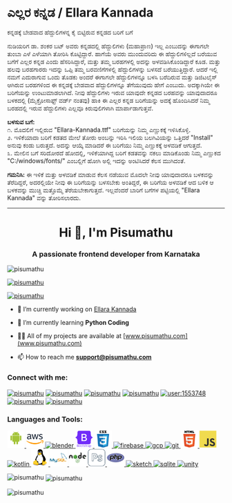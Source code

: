 # ಎಲ್ಲರ ಕನ್ನಡ / Ellara Kannada
ಕನ್ನಡಕ್ಕೆ ಬೇಡವಾದ ಹೆದ್ದುಲಿಗಳನ್ನ ಕೈ ಬಿಟ್ಟಿರುವ ಕನ್ನಡದ ಬರಿಗೆ ಬಗೆ   

ನುಡಿಯರಿಗ ಡಾ. ಶಂಕರ ಬಟ್ ಅವರು ಕನ್ನಡದಲ್ಲಿ ಹೆದ್ದುಲಿಗಳು (ಮಹಾಪ್ರಾಣ) ಇಲ್ಲ ಎಂಬುದನ್ನು ಈಗಾಗಲೇ ತುಂಬಾ ಎಳೆ ಎಳೆಯಾಗಿ ತೋರಿಸಿ ಕೊಟ್ಟಿದ್ದಾರೆ. ಹಾಗೆಯೆ ಅವರು ಮುಂದುವರಿದು ಈ ಹೆದ್ದುಲಿಗಳಿಲ್ಲದೆ ಬರೆಯುವ ಬಗೆಗೆ ಎಲ್ಲರ ಕನ್ನಡ ಎಂದು ಹೆಸರಿಸಿದ್ದಾರೆ, ಮತ್ತು ತಮ್ಮ ಬರಹಗಳಲ್ಲಿ ಅದನ್ನು ಅಳವಡಿಸಿಕೊಂಡಿದ್ದಾರೆ ಕೂಡ. ಮತ್ತು ಹಲವು ಬರಹಗಾರರು ಇದನ್ನು ಒಪ್ಪಿ ತಮ್ಮ ಬರವಣಿಗೆಗಳಲ್ಲಿ ಹೆದ್ದುಲಿಗಳನ್ನು ಬಳಸದೆ ಬರೆಯುತ್ತಿದ್ದಾರೆ. ಆದರೆ ಇಲ್ಲಿ ನಮಗೆ ಎದುರಾಗುವ ಒಂದು ತೊಡಕು ಅಂದರೆ ಈಗಾಗಲೇ ಹೆದ್ದುಲಿಗಳನ್ನೂ ಬಳಸಿ ಬರೆದಿರುವ ಮತ್ತು ಡಿಜಿಟಲೈಸ್ ಆಗಿರುವ ಬರಹಗಳಿಂದ ಈ ಕನ್ನಡಕ್ಕೆ ಬೇಡವಾದ ಹೆದ್ದುಲಿಗಳನ್ನೂ ತೆಗೆಯುವುದು ಹೇಗೆ ಎಂಬುದು. ಅದಕ್ಕಾಗಿಯೇ ಈ ಬರಿಗೆಯನ್ನು ಉಂಟುಮಾಡಲಾಗಿದೆ.
ನೀವು ಹೆದ್ದುಲಿಗಳು ಇರುವ ಯಾವುದೇ ಕನ್ನಡದ ಬರಹವನ್ನು ಯಾವುದಾದರೂ ಬಳಕದಲ್ಲಿ (ಮೈಕ್ರೋಸಾಫ್ಟ್ ವರ್ಡ್ ನಂತವು) ಹಾಕಿ ಈ ಎಲ್ಲರ ಕನ್ನಡ ಬರಿಗೆಯನ್ನು ಅದಕ್ಕೆ ಹೊಂದಿಸಿದರೆ ನಿಮ್ಮ ಬರಹದಲ್ಲಿ ಇರುವ ಹೆದ್ದುಲಿಗಳು ಎಲ್ಲವೂ ಕಿರುವುಲಿಗಳಾಗಿ ಮಾರ್ಪಾಡಾಗುತ್ತವೆ.

<strong>ಬಳಸುವ ಬಗೆ:</strong> <br />
೧. ಮೊದಲಿಗೆ ಇಲ್ಲಿರುವ "Ellara-Kannada.ttf" ಬರಿಗೆಯನ್ನು ನಿಮ್ಮ ಎಣ್ಣುಕಕ್ಕೆ ಇಳಿಸಿಕೊಳ್ಳಿ. <br />
೨. ಇಳಿಕೆಯಾದಾ ಬರಿಗೆ ಕಡತದ ಮೇಲೆ ತೋರು ಅಂಬನ್ನು ಇರಿಸಿ ಇಲಿಯ ಬಲಗಿವಿಯನ್ನು ಒತ್ತಿದರೆ "Install" ಅನುವು ಕಂಡು ಬರುತ್ತದೆ. ಅದನ್ನು ಆಯ್ಕೆ ಮಾಡಿದರೆ ಈ ಬರಿಗೆಯು ನಿಮ್ಮ ಎಣ್ಣುಕಕ್ಕೆ ಅಳವಡಿಕೆ ಆಗುತ್ತದೆ. <br />
೩. ಮೇಲಿನ ಬಗೆ ಸರಿದೋರದೆ ಹೋದಲ್ಲಿ, ಇಳಿಕೆಯಾಗಿದ್ದ ಬರಿಗೆ ಕಡತವನ್ನು ನಕಲು ಮಾಡಿಕೊಂಡು ನಿಮ್ಮ ಎಣ್ಣುಕದ "C:/windows/fonts/" ಎಂಬಲ್ಲಿಗೆ ಹೋಗಿ ಅಲ್ಲಿ ಇದನ್ನು ಅಂಟಿಸಿದರೆ ಕೆಲಸ ಮುಗಿದಂತೆ.<br />

<strong>ಗಮನಿಸಿ:</strong> ಈ ಇಳಿಕೆ ಮತ್ತು ಅಳವಡಿಕೆ ಮಾಡುವ ಕೆಲಸ ನಡೆಯುವ ಮೊದಲೇ ನೀವು ಯಾವುದಾದರೂ ಬಳಕವನ್ನು ತೆರೆದಿದ್ದರೆ, ಅದರಲ್ಲಿಯೇ ನೀವು ಈ ಬರಿಗೆಯನ್ನು ಬಳಸಬೇಕು ಅಂತಿದ್ದರೆ, ಈ ಬರಿಗೆಯ ಅಳವಡಿಕೆ ಆದ ಬಳಿಕ ಆ ಬಳಕವನ್ನು ಮುಚ್ಚಿ ಮತ್ತೊಮ್ಮೆ ತೆರೆಯಬೇಕಾಗುತ್ತದೆ. ಇಲ್ಲವೆಂದರೆ ಬಾರಿಗೆ ಬಗೆಗಳ ಪಟ್ಟಿಯಲ್ಲಿ "Ellara Kannada" ವನ್ನು ತೋರಿಸಲಾರದು.

----------------------------------------------------------
<h1 align="center">Hi 👋, I'm Pisumathu</h1>
<h3 align="center">A passionate frontend developer from Karnataka</h3>

<p align="left"> <img src="https://komarev.com/ghpvc/?username=pisumathu&label=Profile%20views&color=0e75b6&style=flat" alt="pisumathu" /> </p>

<p align="left"> <a href="https://github.com/ryo-ma/github-profile-trophy"><img src="https://github-profile-trophy.vercel.app/?username=pisumathu" alt="pisumathu" /></a> </p>

<p align="left"> <a href="https://twitter.com/pisumathu" target="blank"><img src="https://img.shields.io/twitter/follow/pisumathu?logo=twitter&style=for-the-badge" alt="pisumathu" /></a> </p>

- 🔭 I’m currently working on [Ellara Kannada](https://github.com/pisumathu/ellara-kannada/)

- 🌱 I’m currently learning **Python Coding**

- 👨‍💻 All of my projects are available at [www.pisumathu.com](www.pisumathu.com)

- 📫 How to reach me **support@pisumathu.com**

<h3 align="left">Connect with me:</h3>
<p align="left">
<a href="https://codepen.io/pisumathu" target="blank"><img align="center" src="https://raw.githubusercontent.com/rahuldkjain/github-profile-readme-generator/master/src/images/icons/Social/codepen.svg" alt="pisumathu" height="30" width="40" /></a>
<a href="https://dev.to/pisumathu" target="blank"><img align="center" src="https://raw.githubusercontent.com/rahuldkjain/github-profile-readme-generator/master/src/images/icons/Social/devto.svg" alt="pisumathu" height="30" width="40" /></a>
<a href="https://twitter.com/pisumathu" target="blank"><img align="center" src="https://raw.githubusercontent.com/rahuldkjain/github-profile-readme-generator/master/src/images/icons/Social/twitter.svg" alt="pisumathu" height="30" width="40" /></a>
<a href="https://linkedin.com/in/pisumathu" target="blank"><img align="center" src="https://raw.githubusercontent.com/rahuldkjain/github-profile-readme-generator/master/src/images/icons/Social/linked-in-alt.svg" alt="pisumathu" height="30" width="40" /></a>
<a href="https://stackoverflow.com/users/user:1553748" target="blank"><img align="center" src="https://raw.githubusercontent.com/rahuldkjain/github-profile-readme-generator/master/src/images/icons/Social/stack-overflow.svg" alt="user:1553748" height="30" width="40" /></a>
<a href="https://fb.com/pisumathu" target="blank"><img align="center" src="https://raw.githubusercontent.com/rahuldkjain/github-profile-readme-generator/master/src/images/icons/Social/facebook.svg" alt="pisumathu" height="30" width="40" /></a>
<a href="https://instagram.com/pisumathu" target="blank"><img align="center" src="https://raw.githubusercontent.com/rahuldkjain/github-profile-readme-generator/master/src/images/icons/Social/instagram.svg" alt="pisumathu" height="30" width="40" /></a>
</p>

<h3 align="left">Languages and Tools:</h3>
<p align="left"> <a href="https://developer.android.com" target="_blank" rel="noreferrer"> <img src="https://raw.githubusercontent.com/devicons/devicon/master/icons/android/android-original-wordmark.svg" alt="android" width="40" height="40"/> </a> <a href="https://aws.amazon.com" target="_blank" rel="noreferrer"> <img src="https://raw.githubusercontent.com/devicons/devicon/master/icons/amazonwebservices/amazonwebservices-original-wordmark.svg" alt="aws" width="40" height="40"/> </a> <a href="https://www.blender.org/" target="_blank" rel="noreferrer"> <img src="https://download.blender.org/branding/community/blender_community_badge_white.svg" alt="blender" width="40" height="40"/> </a> <a href="https://getbootstrap.com" target="_blank" rel="noreferrer"> <img src="https://raw.githubusercontent.com/devicons/devicon/master/icons/bootstrap/bootstrap-plain-wordmark.svg" alt="bootstrap" width="40" height="40"/> </a> <a href="https://www.w3schools.com/css/" target="_blank" rel="noreferrer"> <img src="https://raw.githubusercontent.com/devicons/devicon/master/icons/css3/css3-original-wordmark.svg" alt="css3" width="40" height="40"/> </a> <a href="https://firebase.google.com/" target="_blank" rel="noreferrer"> <img src="https://www.vectorlogo.zone/logos/firebase/firebase-icon.svg" alt="firebase" width="40" height="40"/> </a> <a href="https://cloud.google.com" target="_blank" rel="noreferrer"> <img src="https://www.vectorlogo.zone/logos/google_cloud/google_cloud-icon.svg" alt="gcp" width="40" height="40"/> </a> <a href="https://git-scm.com/" target="_blank" rel="noreferrer"> <img src="https://www.vectorlogo.zone/logos/git-scm/git-scm-icon.svg" alt="git" width="40" height="40"/> </a> <a href="https://www.w3.org/html/" target="_blank" rel="noreferrer"> <img src="https://raw.githubusercontent.com/devicons/devicon/master/icons/html5/html5-original-wordmark.svg" alt="html5" width="40" height="40"/> </a> <a href="https://developer.mozilla.org/en-US/docs/Web/JavaScript" target="_blank" rel="noreferrer"> <img src="https://raw.githubusercontent.com/devicons/devicon/master/icons/javascript/javascript-original.svg" alt="javascript" width="40" height="40"/> </a> <a href="https://kotlinlang.org" target="_blank" rel="noreferrer"> <img src="https://www.vectorlogo.zone/logos/kotlinlang/kotlinlang-icon.svg" alt="kotlin" width="40" height="40"/> </a> <a href="https://www.linux.org/" target="_blank" rel="noreferrer"> <img src="https://raw.githubusercontent.com/devicons/devicon/master/icons/linux/linux-original.svg" alt="linux" width="40" height="40"/> </a> <a href="https://www.mysql.com/" target="_blank" rel="noreferrer"> <img src="https://raw.githubusercontent.com/devicons/devicon/master/icons/mysql/mysql-original-wordmark.svg" alt="mysql" width="40" height="40"/> </a> <a href="https://nodejs.org" target="_blank" rel="noreferrer"> <img src="https://raw.githubusercontent.com/devicons/devicon/master/icons/nodejs/nodejs-original-wordmark.svg" alt="nodejs" width="40" height="40"/> </a> <a href="https://www.photoshop.com/en" target="_blank" rel="noreferrer"> <img src="https://raw.githubusercontent.com/devicons/devicon/master/icons/photoshop/photoshop-line.svg" alt="photoshop" width="40" height="40"/> </a> <a href="https://www.php.net" target="_blank" rel="noreferrer"> <img src="https://raw.githubusercontent.com/devicons/devicon/master/icons/php/php-original.svg" alt="php" width="40" height="40"/> </a> <a href="https://www.sketch.com/" target="_blank" rel="noreferrer"> <img src="https://www.vectorlogo.zone/logos/sketchapp/sketchapp-icon.svg" alt="sketch" width="40" height="40"/> </a> <a href="https://www.sqlite.org/" target="_blank" rel="noreferrer"> <img src="https://www.vectorlogo.zone/logos/sqlite/sqlite-icon.svg" alt="sqlite" width="40" height="40"/> </a> <a href="https://unity.com/" target="_blank" rel="noreferrer"> <img src="https://www.vectorlogo.zone/logos/unity3d/unity3d-icon.svg" alt="unity" width="40" height="40"/> </a> </p>

<p><img align="left" src="https://github-readme-stats.vercel.app/api/top-langs?username=pisumathu&show_icons=true&locale=en&layout=compact" alt="pisumathu" /></p>

<p>&nbsp;<img align="center" src="https://github-readme-stats.vercel.app/api?username=pisumathu&show_icons=true&locale=en" alt="pisumathu" /></p>

<p><img align="center" src="https://github-readme-streak-stats.herokuapp.com/?user=pisumathu&" alt="pisumathu" /></p>
